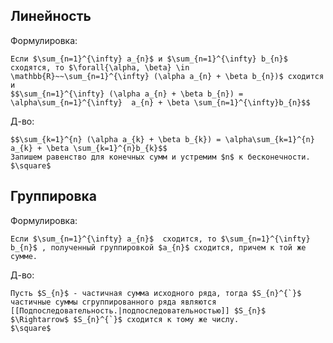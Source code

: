 ## Линейность
Формулировка:
```spoiler-markdown
Если $\sum_{n=1}^{\infty} a_{n}$ и $\sum_{n=1}^{\infty} b_{n}$ сходятся, то $\forall{\alpha, \beta} \in \mathbb{R}~~\sum_{n=1}^{\infty} (\alpha a_{n} + \beta b_{n})$ сходится и 
$$\sum_{n=1}^{\infty} (\alpha a_{n} + \beta b_{n}) = \alpha\sum_{n=1}^{\infty}  a_{n} + \beta \sum_{n=1}^{\infty}b_{n}$$
```
Д-во:
```spoiler-markdown
$$\sum_{k=1}^{n} (\alpha a_{k} + \beta b_{k}) = \alpha\sum_{k=1}^{n}  a_{k} + \beta \sum_{k=1}^{n}b_{k}$$
Запишем равенство для конечных сумм и устремим $n$ к бесконечности.
$\square$
```

## Группировка
Формулировка:
```spoiler-markdown
Если $\sum_{n=1}^{\infty} a_{n}$  сходится, то $\sum_{n=1}^{\infty} b_{n}$ , полученный группировкой $a_{n}$ сходится, причем к той же сумме.
```
Д-во:
```spoiler-markdown
Пусть $S_{n}$ - частичная сумма исходного ряда, тогда $S_{n}^{`}$ частичные суммы сгруппированного ряда являются [[Подпоследовательность.|подпоследовательностью]] $S_{n}$ $\Rightarrow$ $S_{n}^{`}$ сходится к тому же числу.
$\square$
```
